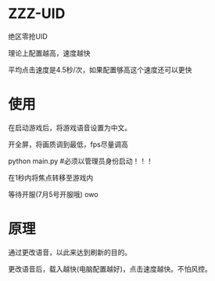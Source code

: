 # ZZZ-UID
绝区零抢UID

理论上配置越高，速度越快

平均点击速度是4.5秒/次，如果配置够高这个速度还可以更快

# 使用

在启动游戏后，将游戏语音设置为中文。

开全屏，将画质调到最低，fps尽量调高

python main.py  #必须以管理员身份启动！！！

在1秒内将焦点转移至游戏内

等待开服(7月5号开服哦) owo

# 原理

通过更改语音，以此来达到刷新的目的。

更改语音后，载入越快(电脑配置越好)，点击速度越快。不怕风控。
